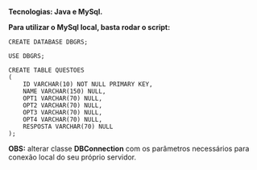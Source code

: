 **Tecnologias: Java e MySql.**

**Para utilizar o MySql local, basta rodar o script:**

```
CREATE DATABASE DBGRS;

USE DBGRS;

CREATE TABLE QUESTOES
(
    ID VARCHAR(10) NOT NULL PRIMARY KEY,
    NAME VARCHAR(150) NULL,
    OPT1 VARCHAR(70) NULL,
    OPT2 VARCHAR(70) NULL,
    OPT3 VARCHAR(70) NULL,
    OPT4 VARCHAR(70) NULL,
    RESPOSTA VARCHAR(70) NULL
);

```
**OBS:** alterar classe **DBConnection** com os parâmetros necessários para conexão local do seu próprio servidor.

